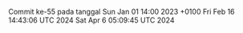 Commit ke-55 pada tanggal Sun Jan 01 14:00 2023 +0100
Fri Feb 16 14:43:06 UTC 2024
Sat Apr  6 05:09:45 UTC 2024
